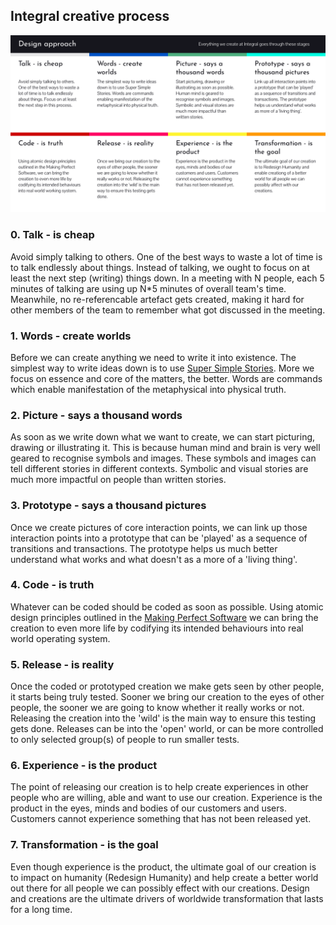 ## Integral creative process

<img src="https://github.com/flexewebs/integralbranding/blob/main/i/Design%20approach.png" alt="Design approach" />

### 0. Talk - is cheap
Avoid simply talking to others. One of the best ways to waste a lot of time is to talk endlessly about things. Instead of talking, we ought to focus on at least the next step (writing) things down. In a meeting with N people, each 5 minutes of talking are using up N*5 minutes of overall team's time. Meanwhile, no re-referencable artefact gets created, making it hard for other members of the team to remember what got discussed in the meeting.

### 1. Words - create worlds 
Before we can create anything we need to write it into existence. The simplest way to write ideas down is to use [Super Simple Stories](https://github.com/flexewebs/Integral-White-Papers/blob/master/supersimplestories.md). More we focus on essence and core of the matters, the better. Words are commands which enable manifestation of the metaphysical into physical truth. 

### 2. Picture - says a thousand words
As soon as we write down what we want to create, we can start picturing, drawing or illustrating it. This is because human mind and brain is very well geared to recognise symbols and images. These symbols and images can tell different stories in different contexts. Symbolic and visual stories are much more impactful on people than written stories. 

### 3. Prototype - says a thousand pictures
Once we create pictures of core interaction points, we can link up those interaction points into a prototype that can be 'played' as a sequence of transitions and transactions. The prototype helps us much better understand what works and what doesn't as a more of a 'living thing'.  

### 4. Code - is truth
Whatever can be coded should be coded as soon as possible. Using atomic design principles outlined in the [Making Perfect Software](https://github.com/flexewebs/books/blob/main/MakingPerfectSoftware.md) we can bring the creation to even more life by codifying its intended behaviours into real world operating system.  

### 5. Release - is reality
Once the coded or prototyped creation we make gets seen by other people, it starts being truly tested. Sooner we bring our creation to the eyes of other people, the sooner we are going to know whether it really works or not. Releasing the creation into the 'wild' is the main way to ensure this testing gets done. Releases can be into the 'open' world, or can be more controlled to only selected group(s) of people to run smaller tests. 

### 6. Experience - is the product
The point of releasing our creation is to help create experiences in other people who are willing, able and want to use our creation. Experience is the product in the eyes, minds and bodies of our customers and users. Customers cannot experience something that has not been released yet. 

### 7. Transformation - is the goal
Even though experience is the product, the ultimate goal of our creation is to impact on humanity (Redesign Humanity) and help create a better world out there for all people we can possibly effect with our creations. Design and creations are the ultimate drivers of worldwide transformation that lasts for a long time. 